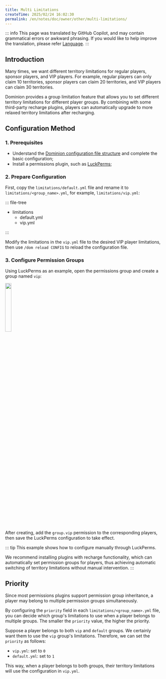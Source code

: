 ```yaml
---
title: Multi Limitations
createTime: 2025/02/24 16:02:30
permalink: /en/notes/doc/owner/other/multi-limitations/
---
```


::: info
This page was translated by GitHub Copilot, and may contain grammatical errors or awkward phrasing.
If you would like to help improve the translation, please refer [Language](/en/notes/doc/owner/config-ref/languages/).
:::

## Introduction

Many times, we want different territory limitations for regular players, sponsor players, and VIP players. For example,
regular players can only claim 10 territories, sponsor players can claim 20 territories, and VIP players can claim 30
territories.

Dominion provides a group limitation feature that allows you to set different territory limitations for different player
groups.
By combining with some third-party recharge plugins, players can automatically upgrade to more relaxed territory
limitations after recharging.

## Configuration Method

### 1. Prerequisites

- Understand the [Dominion configuration file structure](/en/notes/doc/owner/config-ref/overview/) and complete the
  basic configuration;
- Install a permissions plugin, such as [LuckPerms](https://luckperms.net/);

### 2. Prepare Configuration

First, copy the `limitations/default.yml` file and rename it to `limitations/<group_name>.yml`, for example,
`limitations/vip.yml`:

::: file-tree

- limitations
    - default.yml
    - vip.yml

:::

Modify the limitations in the `vip.yml` file to the desired VIP player limitations, then use `/dom reload CONFIG` to
reload the configuration file.

### 3. Configure Permission Groups

Using LuckPerms as an example, open the permissions group and create a group named `vip`:

<img src="https://ssl.lunadeer.cn:14437/i/2024/08/20/66c46029af3ed.png" alt="" width="20%">

After creating, add the `group.vip` permission to the corresponding players, then save the LuckPerms configuration to
take effect.

::: tip
This example shows how to configure manually through LuckPerms.

We recommend installing plugins with recharge functionality, which can automatically set permission groups for players,
thus achieving automatic switching of territory limitations without manual intervention.
:::

## Priority

Since most permissions plugins support permission group inheritance, a player may belong to multiple permission groups
simultaneously.

By configuring the `priority` field in each `limitations/<group_name>.yml` file, you can decide which group's
limitations to use when a player belongs to multiple groups.
The smaller the `priority` value, the higher the priority.

Suppose a player belongs to both `vip` and `default` groups. We certainly want them to use the `vip` group's
limitations.
Therefore, we can set the `priority` as follows:

- `vip.yml`: set to `0`
- `default.yml`: set to `1`

This way, when a player belongs to both groups, their territory limitations will use the configuration in `vip.yml`.
